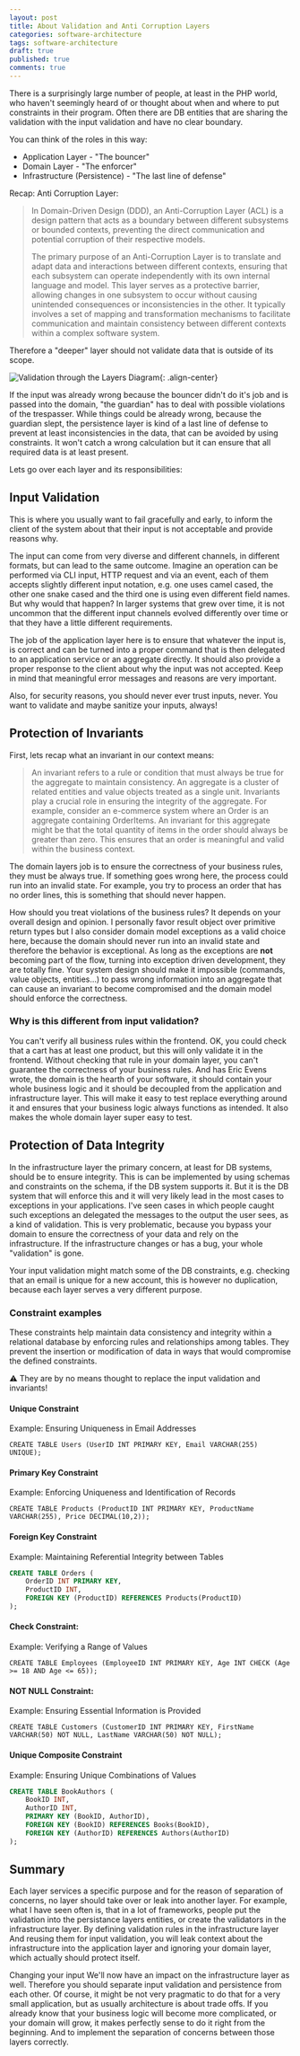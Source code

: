 ```yaml
---
layout: post
title: About Validation and Anti Corruption Layers
categories: software-architecture
tags: software-architecture
draft: true
published: true
comments: true
---
```


There is a surprisingly large number of people, at least in the PHP world, who haven't seemingly heard of or thought about when and where to put constraints in their program. Often there are DB entities that are sharing the validation with the input validation and have no clear boundary.

You can think of the roles in this way:

- Application Layer - "The bouncer"
- Domain Layer - "The enforcer"
- Infrastructure (Persistence) - "The last line of defense"

Recap: Anti Corruption Layer:

> In Domain-Driven Design (DDD), an Anti-Corruption Layer (ACL) is a design pattern that acts as a boundary between different subsystems or bounded contexts, preventing the direct communication and potential corruption of their respective models. 
>
> The primary purpose of an Anti-Corruption Layer is to translate and adapt data and interactions between different contexts, ensuring that each subsystem can operate independently with its own internal language and model. This layer serves as a protective barrier, allowing changes in one subsystem to occur without causing unintended consequences or inconsistencies in the other. It typically involves a set of mapping and transformation mechanisms to facilitate communication and maintain consistency between different contexts within a complex software system.

Therefore a "deeper" layer should not validate data that is outside of its scope.

![Validation through the Layers Diagram](/assets/images/validation-through-the-layers.png){: .align-center}

If the input was already wrong because the bouncer didn't do it's job and is passed into the domain, "the guardian" has to deal with possible violations of the trespasser. While things could be already wrong, because the guardian slept, the persistence layer is kind of a last line of defense to prevent at least inconsistencies in the data, that can be avoided by using constraints. It won't catch a wrong calculation but it can ensure that all required data is at least present.

Lets go over each layer and its responsibilities:

## Input Validation

This is where you usually want to fail gracefully and early, to inform the client of the system about that their input is not acceptable and provide reasons why.

The input can come from very diverse and different channels, in different formats, but can lead to the same outcome. Imagine an operation can be performed via CLI input, HTTP request and via an event, each of them accepts slightly different input notation, e.g. one uses camel cased, the other one snake cased and the third one is using even different field names. But why would that happen? In larger systems that grew over time, it is not uncommon that the different input channels evolved differently over time or that they have a little different requirements.

The job of the application layer here is to ensure that whatever the input is, is correct and can be turned into a proper command that is then delegated to an application service or an aggregate directly. It should also provide a proper response to the client about why the input was not accepted. Keep in mind that meaningful error messages and reasons are very important.

Also, for security reasons, you should never ever trust inputs, never. You want to validate and maybe sanitize your inputs, always!

## Protection of Invariants

First, lets recap what an invariant in our context means:

> An invariant refers to a rule or condition that must always be true for the aggregate to maintain consistency. An aggregate is a cluster of related entities and value objects treated as a single unit. Invariants play a crucial role in ensuring the integrity of the aggregate.
> For example, consider an e-commerce system where an Order is an aggregate containing OrderItems. An invariant for this aggregate might be that the total quantity of items in the order should always be greater than zero. This ensures that an order is meaningful and valid within the business context.

The domain layers job is to ensure the correctness of your business rules, they must be always true. If something goes wrong here, the process could run into an invalid state. For example, you try to process an order that has no order lines, this is something that should never happen.

How should you treat violations of the business rules? It depends on your overall design and opinion. I personally favor result object over primitive return types but I also consider domain model exceptions as a valid choice here, because the domain should never run into an invalid state and therefore the behavior is exceptional. As long as the exceptions are **not** becoming part of the flow, turning into exception driven development, they are totally fine. Your system design should make it impossible (commands, value objects, entities...) to pass wrong information into an aggregate that can cause an invariant to become compromised and the domain model should enforce the correctness.

### Why is this different from input validation?

You can't verify all business rules within the frontend. OK, you could check that a cart has at least one product, but this will only validate it in the frontend. Without checking that rule in your domain layer, you can't guarantee the correctness of your business rules. And has Eric Evens wrote, the domain is the hearth of your software, it should contain your whole business logic and it should be decoupled from the application and infrastructure layer. This will make it easy to test replace everything around it and ensures that your business logic always functions as intended. It also makes the whole domain layer super easy to test.

## Protection of Data Integrity

In the infrastructure layer the primary concern, at least for DB systems, should be to ensure integrity. This is can be implemented by using schemas and constraints on the schema, if the DB system supports it. But it is the DB system that will enforce this and it will very likely lead in the most cases to exceptions in your applications. I've seen cases in which people caught such exceptions an delegated the messages to the output the user sees, as a kind of validation. This is very problematic, because you bypass your domain to ensure the correctness of your data and rely on the infrastructure. If the infrastructure changes or has a bug, your whole "validation" is gone.

Your input validation might match some of the DB constraints, e.g. checking that an email is unique for a new account, this is however no duplication, because each layer serves a very different purpose.

### Constraint examples

These constraints help maintain data consistency and integrity within a relational database by enforcing rules and relationships among tables. They prevent the insertion or modification of data in ways that would compromise the defined constraints.

⚠ They are by no means thought to replace the input validation and invariants!

#### Unique Constraint

Example: Ensuring Uniqueness in Email Addresses

`CREATE TABLE Users (UserID INT PRIMARY KEY, Email VARCHAR(255) UNIQUE);`

#### Primary Key Constraint

Example: Enforcing Uniqueness and Identification of Records

`CREATE TABLE Products (ProductID INT PRIMARY KEY, ProductName VARCHAR(255), Price DECIMAL(10,2));`

#### Foreign Key Constraint

Example: Maintaining Referential Integrity between Tables

```sql
CREATE TABLE Orders (
    OrderID INT PRIMARY KEY,
    ProductID INT,
    FOREIGN KEY (ProductID) REFERENCES Products(ProductID)
);
```

#### Check Constraint:

Example: Verifying a Range of Values

`CREATE TABLE Employees (EmployeeID INT PRIMARY KEY, Age INT CHECK (Age >= 18 AND Age <= 65));`

#### NOT NULL Constraint:

Example: Ensuring Essential Information is Provided

`CREATE TABLE Customers (CustomerID INT PRIMARY KEY, FirstName VARCHAR(50) NOT NULL, LastName VARCHAR(50) NOT NULL);`

#### Unique Composite Constraint

Example: Ensuring Unique Combinations of Values

```sql
CREATE TABLE BookAuthors (
    BookID INT,
    AuthorID INT,
    PRIMARY KEY (BookID, AuthorID),
    FOREIGN KEY (BookID) REFERENCES Books(BookID),
    FOREIGN KEY (AuthorID) REFERENCES Authors(AuthorID)
);
```

## Summary

Each layer services a specific purpose and for the reason of separation of concerns, no layer should take over or leak into another layer. For example, what I have seen often is, that in a lot of frameworks, people put the validation into the persistance layers entities, or create the validators in the infrastructure layer. By defining validation rules in the infrastructure layer And reusing them for input validation, you will leak context about the infrastructure into the application layer and ignoring your domain layer, which actually should protect itself.

Changing your input We'll now have an impact on the infrastructure layer as well. Therefore you should separate input validation and persistence from each other. Of course, it might be not very pragmatic to do that for a very small application, but as usually architecture is about trade offs. If you already know that your business logic will become more complicated, or your domain will grow, it makes perfectly sense to do it right from the beginning. And to implement the separation of concerns between those layers correctly.
